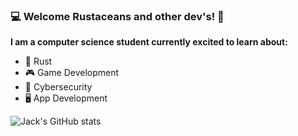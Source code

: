 ### 💻 Welcome Rustaceans and other dev's! 🦀

**I am a computer science student currently excited to learn about:**
- 🦀 Rust
- 🎮 Game Development
- 🔐 Cybersecurity
- 🖥️ App Development

![Jack's GitHub stats](https://github-readme-stats.vercel.app/api?username=Ap0ll02&show_icons=true&theme=radical)

<!--
**Ap0ll02/Ap0ll02** is a ✨ _special_ ✨ repository because its `README.md` (this file) appears on your GitHub profile.

Here are some ideas to get you started:

- 🔭 I’m currently working on ...
- 🌱 I’m currently learning ...
- 👯 I’m looking to collaborate on ...
- 🤔 I’m looking for help with ...
- 💬 Ask me about ...
- 📫 How to reach me: ...
- 😄 Pronouns: ...
- ⚡ Fun fact: ...
-->
